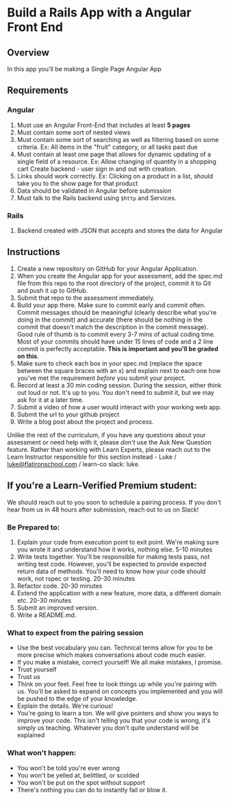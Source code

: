 # Build a Rails App with a Angular Front End

## Overview

In this app you'll be making a Single Page Angular App

## Requirements

### Angular

1. Must use an Angular Front-End that includes at least **5 pages**
2. Must contain some sort of nested views
3. Must contain some sort of searching as well as filtering based on some criteria. Ex: All items in the "fruit" category, or all tasks past due
4. Must contain at least one page that allows for dynamic updating of a single field of a resource. Ex: Allow changing of quantity in a shopping cart
  Create backend - user sign in and out with creation.
5. Links should work correctly. Ex: Clicking on a product in a list, should take you to the show page for that product
6. Data should be validated in Angular before submission
7. Must talk to the Rails backend using `$http` and Services.

### Rails

1. Backend created with JSON that accepts and stores the data for Angular

## Instructions
1. Create a new repository on GitHub for your Angular Application.
2. When you create the Angular app for your assessment, add the spec.md file from this repo to the root directory of the project, commit it to Git and push it up to GitHub.
3. Submit that repo to the assessment immediately.
4. Build your app there. Make sure to commit early and commit often. Commit messages should be meaningful (clearly describe what you're doing in the commit) and accurate (there should be nothing in the commit that doesn't match the description in the commit message). Good rule of thumb is to commit every 3-7 mins of actual coding time. Most of your commits should have under 15 lines of code and a 2 line commit is perfectly acceptable. **This is important and you'll be graded on this**.
5. Make sure to check each box in your spec.md (replace the space between the square braces with an x) and explain next to each one how you've met the requirement *before* you submit your project.
5. Record at least a 30 min coding session. During the session, either think out loud or not. It's up to you. You don't need to submit it, but we may ask for it at a later time.
6. Submit a video of how a user would interact with your working web app.
7. Submit the url to your github project
8. Write a blog post about the project and process.

Unlike the rest of the curriculum, if you have any questions about your assessment or need help with it, please *don’t* use the Ask New Question feature. Rather than working with Learn Experts, please reach out to the Learn Instructor responsible for this section instead - Luke / luke@flatironschool.com / learn-co slack: luke.

## If you're a Learn-Verified Premium student:

We should reach out to you soon to schedule a pairing process. If you don't hear from us in 48 hours after submission, reach out to us on Slack!

### Be Prepared to:

1. Explain your code from execution point to exit point. We're making sure you wrote it and understand how it works, nothing else. 5-10 minutes
2. Write tests together. You'll be responsible for making tests pass, not writing test code. However, you'll be expected to provide expected return data of methods. You'll need to know how your code should work, not rspec or testing. 20-30 minutes
3. Refactor code. 20-30 minutes
4. Extend the application with a new feature, more data, a different domain etc. 20-30 minutes
5. Submit an improved version.
6. Write a README.md.

### What to expect from the pairing session

- Use the best vocabulary you can. Technical terms allow for you to be more precise which makes conversations about code much easier.
- If you make a mistake, correct yourself! We all make mistakes, I promise.
- Trust yourself
- Trust us
- Think on your feet. Feel free to look things up while you're pairing with us. You'll be asked to expand on concepts you implemented and you will be pushed to the edge of your knowledge.
- Explain the details. We're curious!
- You're going to learn a ton. We will give pointers and show you ways to improve your code. This isn't telling you that your code is wrong, it's simply us teaching. Whatever you don't quite understand will be explained

### What won't happen:

- You won't be told you're ever wrong
- You won't be yelled at, belittled, or scolded
- You won't be put on the spot without support
- There's nothing you can do to instantly fail or blow it.
